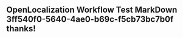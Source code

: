 <properties
ms.topic="hero-topic"
ms.test1="hero-topic"
ms.test2="test"/>

## OpenLocalization Workflow Test MarkDown 3ff540f0-5640-4ae0-b69c-f5cb73bc7b0f thanks!
